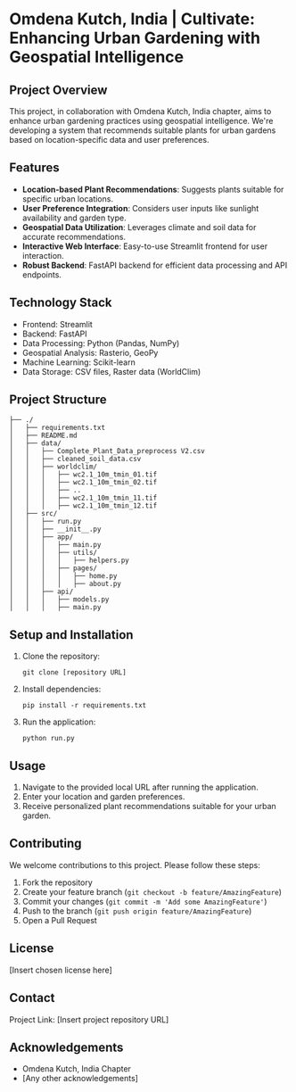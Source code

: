 # Omdena Kutch, India | Cultivate: Enhancing Urban Gardening with Geospatial Intelligence

## Project Overview

This project, in collaboration with Omdena Kutch, India chapter, aims to enhance urban gardening practices using geospatial intelligence. We're developing a system that recommends suitable plants for urban gardens based on location-specific data and user preferences.

## Features

- **Location-based Plant Recommendations**: Suggests plants suitable for specific urban locations.
- **User Preference Integration**: Considers user inputs like sunlight availability and garden type.
- **Geospatial Data Utilization**: Leverages climate and soil data for accurate recommendations.
- **Interactive Web Interface**: Easy-to-use Streamlit frontend for user interaction.
- **Robust Backend**: FastAPI backend for efficient data processing and API endpoints.

## Technology Stack

- Frontend: Streamlit
- Backend: FastAPI
- Data Processing: Python (Pandas, NumPy)
- Geospatial Analysis: Rasterio, GeoPy
- Machine Learning: Scikit-learn
- Data Storage: CSV files, Raster data (WorldClim)

## Project Structure


```
├── ./
│   ├── requirements.txt
│   ├── README.md
│   ├── data/
│   │   ├── Complete_Plant_Data_preprocess V2.csv
│   │   ├── cleaned_soil_data.csv
│   │   ├── worldclim/
│   │   │   ├── wc2.1_10m_tmin_01.tif
│   │   │   ├── wc2.1_10m_tmin_02.tif
│   │   │   ├── ..
│   │   │   ├── wc2.1_10m_tmin_11.tif
│   │   │   ├── wc2.1_10m_tmin_12.tif
│   ├── src/
│   │   ├── run.py
│   │   ├── __init__.py
│   │   ├── app/
│   │   │   ├── main.py
│   │   │   ├── utils/
│   │   │   │   ├── helpers.py
│   │   │   ├── pages/
│   │   │   │   ├── home.py
│   │   │   │   ├── about.py
│   │   ├── api/
│   │   │   ├── models.py
│   │   │   ├── main.py
```

## Setup and Installation

1. Clone the repository:
   ```
   git clone [repository URL]
   ```
2. Install dependencies:
   ```
   pip install -r requirements.txt
   ```
3. Run the application:
   ```
   python run.py
   ```

## Usage

1. Navigate to the provided local URL after running the application.
2. Enter your location and garden preferences.
3. Receive personalized plant recommendations suitable for your urban garden.

## Contributing

We welcome contributions to this project. Please follow these steps:

1. Fork the repository
2. Create your feature branch (`git checkout -b feature/AmazingFeature`)
3. Commit your changes (`git commit -m 'Add some AmazingFeature'`)
4. Push to the branch (`git push origin feature/AmazingFeature`)
5. Open a Pull Request

## License

[Insert chosen license here]

## Contact

Project Link: [Insert project repository URL]

## Acknowledgements

- Omdena Kutch, India Chapter
- [Any other acknowledgements]
